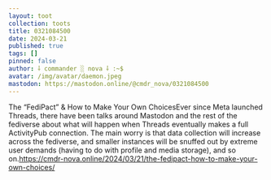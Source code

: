 ```yaml
---
layout: toot
collection: toots
title: 0321084500
date: 2024-03-21
published: true
tags: []
pinned: false
author: ⸸ commander ░ nova ⸸ :~$
avatar: /img/avatar/daemon.jpeg
mastodon: https://mastodon.online/@cmdr_nova/0321084500
---
```


The “FediPact” & How to Make Your Own ChoicesEver since Meta launched Threads, there have been talks around Mastodon and the rest of the fediverse about what will happen when Threads eventually makes a full ActivityPub connection. The main worry is that data collection will increase across the fediverse, and smaller instances will be snuffed out by extreme user demands (having to do with profile and media storage), and so on.https://cmdr-nova.online/2024/03/21/the-fedipact-how-to-make-your-own-choices/
